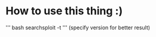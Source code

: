 # How to use this thing :)
''' bash
searchsploit -t <target os>
  '''
(specify version for better result)

